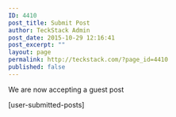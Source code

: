 ```yaml
---
ID: 4410
post_title: Submit Post
author: TeckStack Admin
post_date: 2015-10-29 12:16:41
post_excerpt: ""
layout: page
permalink: http://teckstack.com/?page_id=4410
published: false
---
```

We are now accepting a guest post

[user-submitted-posts]